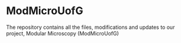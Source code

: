 # ModMicroUofG
The repository contains all the files, modifications and updates to our project, Modular Microscopy (ModMicroUofG)
